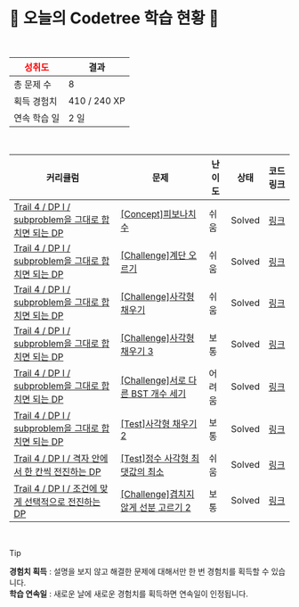 # 🌲 오늘의 Codetree 학습 현황 🌲

<br />

| <span style="color:red;display:block;text-align:center;"> **성취도**</span> | 결과 |
|---|---|
| 총 문제 수 | 8 |
| 획득 경험치 | 410 / 240 XP |
| 연속 학습 일 | 2 일 |

<br />

|커리큘럼|문제|난이도|상태|코드 링크|
|---|---|---|---|---|
|[Trail 4 / DP I / subproblem을 그대로 합치면 되는 DP](https://https://en.codetree.ai/trail-info/intermediate-low/)|[[Concept]피보나치 수](https://https://en.codetree.ai/trails/complete/curated-cards/intro-fibonacci-number/)|쉬움|Solved|[링크](https://github.com/leejungyeon811/codetree/blob/main/250115/%ED%94%BC%EB%B3%B4%EB%82%98%EC%B9%98%20%EC%88%98/fibonacci-number.cpp)|
|[Trail 4 / DP I / subproblem을 그대로 합치면 되는 DP](https://https://en.codetree.ai/trail-info/intermediate-low/)|[[Challenge]계단 오르기](https://https://en.codetree.ai/trails/complete/curated-cards/challenge-climbing-stairs/)|쉬움|Solved|[링크](https://github.com/leejungyeon811/codetree/blob/main/250115/%EA%B3%84%EB%8B%A8%20%EC%98%A4%EB%A5%B4%EA%B8%B0/climbing-stairs.cpp)|
|[Trail 4 / DP I / subproblem을 그대로 합치면 되는 DP](https://https://en.codetree.ai/trail-info/intermediate-low/)|[[Challenge]사각형 채우기](https://https://en.codetree.ai/trails/complete/curated-cards/challenge-rectangle-fill/)|쉬움|Solved|[링크](https://github.com/leejungyeon811/codetree/blob/main/250115/%EC%82%AC%EA%B0%81%ED%98%95%20%EC%B1%84%EC%9A%B0%EA%B8%B0/rectangle-fill.cpp)|
|[Trail 4 / DP I / subproblem을 그대로 합치면 되는 DP](https://https://en.codetree.ai/trail-info/intermediate-low/)|[[Challenge]사각형 채우기 3](https://https://en.codetree.ai/trails/complete/curated-cards/challenge-rectangle-fill-3/)|보통|Solved|[링크](https://github.com/leejungyeon811/codetree/blob/main/250115/%EC%82%AC%EA%B0%81%ED%98%95%20%EC%B1%84%EC%9A%B0%EA%B8%B0%203/rectangle-fill-3.cpp)|
|[Trail 4 / DP I / subproblem을 그대로 합치면 되는 DP](https://https://en.codetree.ai/trail-info/intermediate-low/)|[[Challenge]서로 다른 BST 개수 세기](https://https://en.codetree.ai/trails/complete/curated-cards/challenge-number-of-unique-bst/)|어려움|Solved|[링크](https://github.com/leejungyeon811/codetree/blob/main/250115/%EC%84%9C%EB%A1%9C%20%EB%8B%A4%EB%A5%B8%20BST%20%EA%B0%9C%EC%88%98%20%EC%84%B8%EA%B8%B0/number-of-unique-bst.cpp)|
|[Trail 4 / DP I / subproblem을 그대로 합치면 되는 DP](https://https://en.codetree.ai/trail-info/intermediate-low/)|[[Test]사각형 채우기 2](https://https://en.codetree.ai/trails/complete/curated-cards/test-rectangle-fill-2/)|보통|Solved|[링크](https://github.com/leejungyeon811/codetree/blob/main/250115/%EC%82%AC%EA%B0%81%ED%98%95%20%EC%B1%84%EC%9A%B0%EA%B8%B0%202/rectangle-fill-2.cpp)|
|[Trail 4 / DP I / 격자 안에서 한 칸씩 전진하는 DP](https://https://en.codetree.ai/trail-info/intermediate-low/)|[[Test]정수 사각형 최댓값의 최소](https://https://en.codetree.ai/trails/complete/curated-cards/test-minimax-path-in-square/)|쉬움|Solved|[링크](https://github.com/leejungyeon811/codetree/blob/main/250115/%EC%A0%95%EC%88%98%20%EC%82%AC%EA%B0%81%ED%98%95%20%EC%B5%9C%EB%8C%93%EA%B0%92%EC%9D%98%20%EC%B5%9C%EC%86%8C/minimax-path-in-square.cpp)|
|[Trail 4 / DP I / 조건에 맞게 선택적으로 전진하는 DP](https://https://en.codetree.ai/trail-info/intermediate-low/)|[[Challenge]겹치지 않게 선분 고르기 2](https://https://en.codetree.ai/trails/complete/curated-cards/challenge-select-segments-without-overlap-2/)|보통|Solved|[링크](https://github.com/leejungyeon811/codetree/blob/main/250115/%EA%B2%B9%EC%B9%98%EC%A7%80%20%EC%95%8A%EA%B2%8C%20%EC%84%A0%EB%B6%84%20%EA%B3%A0%EB%A5%B4%EA%B8%B0%202/select-segments-without-overlap-2.cpp)|


<br />

> [!TIP]
> **경험치 획득** : 설명을 보지 않고 해결한 문제에 대해서만 한 번 경험치를 획득할 수 있습니다.  
> **학습 연속일** : 새로운 날에 새로운 경험치를 획득하면 연속일이 인정됩니다.

